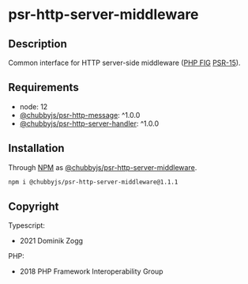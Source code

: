 # psr-http-server-middleware

## Description

Common interface for HTTP server-side middleware ([PHP FIG][2] [PSR-15][3]).

## Requirements

 * node: 12
 * [@chubbyjs/psr-http-message][4]: ^1.0.0
 * [@chubbyjs/psr-http-server-handler][5]: ^1.0.0

## Installation

Through [NPM](https://www.npmjs.com) as [@chubbyjs/psr-http-server-middleware][1].

```sh
npm i @chubbyjs/psr-http-server-middleware@1.1.1
```

## Copyright

Typescript:
 * 2021 Dominik Zogg

PHP:
 * 2018 PHP Framework Interoperability Group

[1]: https://www.npmjs.com/package/@chubbyjs/psr-http-server-middleware
[2]: https://www.php-fig.org/
[3]: https://www.php-fig.org/psr/psr-15/
[4]: https://www.npmjs.com/package/@chubbyjs/psr-http-message
[5]: https://www.npmjs.com/package/@chubbyjs/psr-http-server-handler
